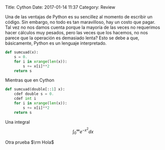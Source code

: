 ﻿Title: Cython
Date: 2017-01-14 11:37
Category: Review

Una de las ventajas de Python es su sencillez al momento de escribir un código. Sin embargo, no todo es tan maravilloso, hay un costo que pagar. Tal vez no nos damos cuenta porque la mayoría de las veces no requerimos hacer cálculos muy pesados, pero las veces que los hacemos, no nos parece que la operación es demasiado lenta? Esto se debe a que, básicamente, Python es un lenguaje interpretado.

```python
def sumcuad(x):
    s = 0.
    for i in xrange(len(x)):
        s += x[i]**2
    return s
```

Mientras que en Cython

```python
def sumcuad(double[::1] x):
    cdef double s = 0.
    cdef int i
    for i in xrange(len(x)):
        s += x[i]**2
    return s
```

Una integral $$\int_0^\infty e^{-x^2} dx$$

Otra prueba $\rm Hola$